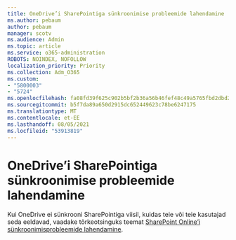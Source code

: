 ```yaml
---
title: OneDrive’i SharePointiga sünkroonimise probleemide lahendamine
ms.author: pebaum
author: pebaum
manager: scotv
ms.audience: Admin
ms.topic: article
ms.service: o365-administration
ROBOTS: NOINDEX, NOFOLLOW
localization_priority: Priority
ms.collection: Adm_O365
ms.custom:
- "5800003"
- "5724"
ms.openlocfilehash: fa08fd39f625c902b5bf2b36a56b46fef48c49a5765fbd2dbd23dc5b820c5c9f
ms.sourcegitcommit: b5f7da89a650d2915dc652449623c78be6247175
ms.translationtype: MT
ms.contentlocale: et-EE
ms.lasthandoff: 08/05/2021
ms.locfileid: "53913819"
---
```

# <a name="fix-onedrive-sync-issues-with-sharepoint"></a>OneDrive’i SharePointiga sünkroonimise probleemide lahendamine

Kui OneDrive ei sünkrooni SharePointiga viisil, kuidas teie või teie kasutajad seda eeldavad, vaadake tõrkeotsinguks teemat [SharePoint Online’i sünkroonimisprobleemide lahendamine](https://support.office.com/article/fix-sharepoint-online-sync-problems-aaa2d172-8d45-4e94-9c04-5364d04ca2f4?ui=en-US&rs=en-US&ad=US).
